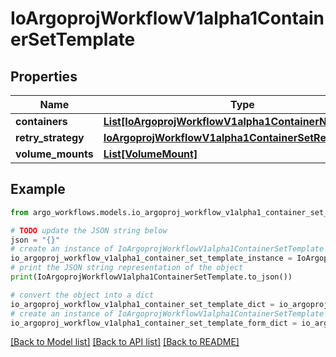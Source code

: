 # IoArgoprojWorkflowV1alpha1ContainerSetTemplate


## Properties

Name | Type | Description | Notes
------------ | ------------- | ------------- | -------------
**containers** | [**List[IoArgoprojWorkflowV1alpha1ContainerNode]**](IoArgoprojWorkflowV1alpha1ContainerNode.md) |  | 
**retry_strategy** | [**IoArgoprojWorkflowV1alpha1ContainerSetRetryStrategy**](IoArgoprojWorkflowV1alpha1ContainerSetRetryStrategy.md) |  | [optional] 
**volume_mounts** | [**List[VolumeMount]**](VolumeMount.md) |  | [optional] 

## Example

```python
from argo_workflows.models.io_argoproj_workflow_v1alpha1_container_set_template import IoArgoprojWorkflowV1alpha1ContainerSetTemplate

# TODO update the JSON string below
json = "{}"
# create an instance of IoArgoprojWorkflowV1alpha1ContainerSetTemplate from a JSON string
io_argoproj_workflow_v1alpha1_container_set_template_instance = IoArgoprojWorkflowV1alpha1ContainerSetTemplate.from_json(json)
# print the JSON string representation of the object
print(IoArgoprojWorkflowV1alpha1ContainerSetTemplate.to_json())

# convert the object into a dict
io_argoproj_workflow_v1alpha1_container_set_template_dict = io_argoproj_workflow_v1alpha1_container_set_template_instance.to_dict()
# create an instance of IoArgoprojWorkflowV1alpha1ContainerSetTemplate from a dict
io_argoproj_workflow_v1alpha1_container_set_template_form_dict = io_argoproj_workflow_v1alpha1_container_set_template.from_dict(io_argoproj_workflow_v1alpha1_container_set_template_dict)
```
[[Back to Model list]](../README.md#documentation-for-models) [[Back to API list]](../README.md#documentation-for-api-endpoints) [[Back to README]](../README.md)


